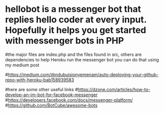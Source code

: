 # hellobot is a messenger bot that replies hello coder at every input. Hopefully it helps you get started with messenger bots in PHP
#the major files are index.php and the files found in src, others are dependencies to help Heroku run the messenger bot you can do that using my medium post

#https://medium.com/@ndubuisionyemenam/auto-deploying-your-github-repo-with-heroku-bab158939583

#here are some other useful links 
#https://dzone.com/articles/how-to-develop-an-im-bot-for-facebook-messenger
#https://developers.facebook.com/docs/messenger-platform/
#https://github.com/BotCube/awesome-bots
